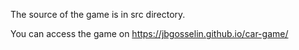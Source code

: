 The source of the game is in src directory.

You can access the game on https://jbgosselin.github.io/car-game/
